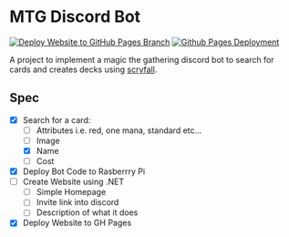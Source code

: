 # MTG Discord Bot
[![Deploy Website to GitHub Pages Branch](https://github.com/Jcorb08/MTG-Discord-Bot/actions/workflows/website.yml/badge.svg)](https://github.com/Jcorb08/MTG-Discord-Bot/actions/workflows/website.yml)
[![Github Pages Deployment](https://github.com/Jcorb08/MTG-Discord-Bot/actions/workflows/pages/pages-build-deployment/badge.svg)](https://github.com/Jcorb08/MTG-Discord-Bot/actions/workflows/pages/pages-build-deployment)

A project to implement a magic the gathering discord bot to search for cards and creates decks using [scryfall](https://scryfall.com/docs/api).

## Spec
- [x] Search for a card:
  - [ ] Attributes i.e. red, one mana, standard etc...
  - [ ] Image
  - [x] Name
  - [ ] Cost
- [x] Deploy Bot Code to Rasberrry Pi
- [ ] Create Website using .NET
  - [ ] Simple Homepage
  - [ ] Invite link into discord
  - [ ] Description of what it does
- [x] Deploy Website to GH Pages 
